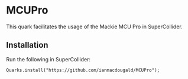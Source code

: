 # MCUPro 

This quark facilitates the usage of the Mackie MCU Pro in SuperCollider. 

## Installation

Run the following in SuperCollider: 
~~~~
Quarks.install("https://github.com/ianmacdougald/MCUPro");
~~~~
